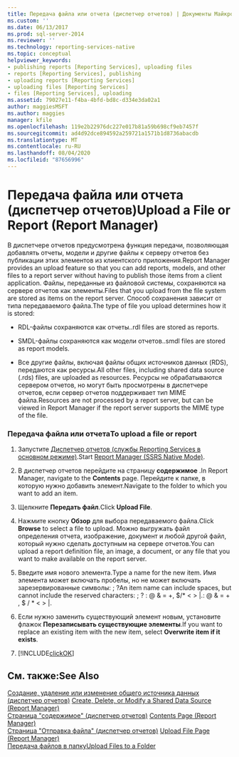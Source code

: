 ```yaml
---
title: Передача файла или отчета (диспетчер отчетов) | Документы Майкрософт
ms.custom: ''
ms.date: 06/13/2017
ms.prod: sql-server-2014
ms.reviewer: ''
ms.technology: reporting-services-native
ms.topic: conceptual
helpviewer_keywords:
- publishing reports [Reporting Services], uploading files
- reports [Reporting Services], publishing
- uploading reports [Reporting Services]
- uploading files [Reporting Services]
- files [Reporting Services], uploading
ms.assetid: 79027e11-f4ba-4bfd-bd8c-d334e3da02a1
author: maggiesMSFT
ms.author: maggies
manager: kfile
ms.openlocfilehash: 119e2b22976dc227e017b81a59b698cf9eb7457f
ms.sourcegitcommit: ad4d92dce894592a259721a1571b1d8736abacdb
ms.translationtype: MT
ms.contentlocale: ru-RU
ms.lasthandoff: 08/04/2020
ms.locfileid: "87656996"
---
```

# <a name="upload-a-file-or-report-report-manager"></a><span data-ttu-id="61fdc-102">Передача файла или отчета (диспетчер отчетов)</span><span class="sxs-lookup"><span data-stu-id="61fdc-102">Upload a File or Report (Report Manager)</span></span>
  <span data-ttu-id="61fdc-103">В диспетчере отчетов предусмотрена функция передачи, позволяющая добавлять отчеты, модели и другие файлы к серверу отчетов без публикации этих элементов из клиентского приложения.</span><span class="sxs-lookup"><span data-stu-id="61fdc-103">Report Manager provides an upload feature so that you can add reports, models, and other files to a report server without having to publish those items from a client application.</span></span> <span data-ttu-id="61fdc-104">Файлы, переданные из файловой системы, сохраняются на сервере отчетов как элементы.</span><span class="sxs-lookup"><span data-stu-id="61fdc-104">Files that you upload from the file system are stored as items on the report server.</span></span> <span data-ttu-id="61fdc-105">Способ сохранения зависит от типа передаваемого файла.</span><span class="sxs-lookup"><span data-stu-id="61fdc-105">The type of file you upload determines how it is stored:</span></span>  
  
-   <span data-ttu-id="61fdc-106">RDL-файлы сохраняются как отчеты.</span><span class="sxs-lookup"><span data-stu-id="61fdc-106">.rdl files are stored as reports.</span></span>  
  
-   <span data-ttu-id="61fdc-107">SMDL-файлы сохраняются как модели отчетов.</span><span class="sxs-lookup"><span data-stu-id="61fdc-107">.smdl files are stored as report models.</span></span>  
  
-   <span data-ttu-id="61fdc-108">Все другие файлы, включая файлы общих источников данных (RDS), передаются как ресурсы.</span><span class="sxs-lookup"><span data-stu-id="61fdc-108">All other files, including shared data source (.rds) files, are uploaded as resources.</span></span> <span data-ttu-id="61fdc-109">Ресурсы не обрабатываются сервером отчетов, но могут быть просмотрены в диспетчере отчетов, если сервер отчетов поддерживает тип MIME файла.</span><span class="sxs-lookup"><span data-stu-id="61fdc-109">Resources are not processed by a report server, but can be viewed in Report Manager if the report server supports the MIME type of the file.</span></span>  
  
### <a name="to-upload-a-file-or-report"></a><span data-ttu-id="61fdc-110">Передача файла или отчета</span><span class="sxs-lookup"><span data-stu-id="61fdc-110">To upload a file or report</span></span>  
  
1.  <span data-ttu-id="61fdc-111">Запустите [Диспетчер отчетов (службы Reporting Services в основном режиме)](../report-manager-ssrs-native-mode.md).</span><span class="sxs-lookup"><span data-stu-id="61fdc-111">Start [Report Manager  &#40;SSRS Native Mode&#41;](../report-manager-ssrs-native-mode.md).</span></span>  
  
2.  <span data-ttu-id="61fdc-112">В диспетчер отчетов перейдите на страницу **содержимое** .</span><span class="sxs-lookup"><span data-stu-id="61fdc-112">In Report Manager, navigate to the **Contents** page.</span></span> <span data-ttu-id="61fdc-113">Перейдите к папке, в которую нужно добавить элемент.</span><span class="sxs-lookup"><span data-stu-id="61fdc-113">Navigate to the folder to which you want to add an item.</span></span>  
  
3.  <span data-ttu-id="61fdc-114">Щелкните **Передать файл**.</span><span class="sxs-lookup"><span data-stu-id="61fdc-114">Click **Upload File**.</span></span>  
  
4.  <span data-ttu-id="61fdc-115">Нажмите кнопку **Обзор** для выбора передаваемого файла.</span><span class="sxs-lookup"><span data-stu-id="61fdc-115">Click **Browse** to select a file to upload.</span></span> <span data-ttu-id="61fdc-116">Можно выгружать файл определения отчета, изображение, документ и любой другой файл, который нужно сделать доступным на сервере отчетов.</span><span class="sxs-lookup"><span data-stu-id="61fdc-116">You can upload a report definition file, an image, a document, or any file that you want to make available on the report server.</span></span>  
  
5.  <span data-ttu-id="61fdc-117">Введите имя нового элемента.</span><span class="sxs-lookup"><span data-stu-id="61fdc-117">Type a name for the new item.</span></span> <span data-ttu-id="61fdc-118">Имя элемента может включать пробелы, но не может включать зарезервированные символы: ; ?</span><span class="sxs-lookup"><span data-stu-id="61fdc-118">An item name can include spaces, but cannot include the reserved characters: ; ?</span></span> <span data-ttu-id="61fdc-119">: \@ & = +, $/\* \< > |.</span><span class="sxs-lookup"><span data-stu-id="61fdc-119">: \@ & = + , $ / \* \< > |.</span></span>  
  
6.  <span data-ttu-id="61fdc-120">Если нужно заменить существующий элемент новым, установите флажок **Перезаписывать существующие элементы**.</span><span class="sxs-lookup"><span data-stu-id="61fdc-120">If you want to replace an existing item with the new item, select **Overwrite item if it exists**.</span></span>  
  
7.  [!INCLUDE[clickOK](../../includes/clickok-md.md)]  
  
## <a name="see-also"></a><span data-ttu-id="61fdc-121">См. также:</span><span class="sxs-lookup"><span data-stu-id="61fdc-121">See Also</span></span>  
 <span data-ttu-id="61fdc-122">[Создание, удаление или изменение общего источника данных &#40;диспетчер отчетов&#41;](../create-delete-or-modify-a-shared-data-source-report-manager.md) </span><span class="sxs-lookup"><span data-stu-id="61fdc-122">[Create, Delete, or Modify a Shared Data Source &#40;Report Manager&#41;](../create-delete-or-modify-a-shared-data-source-report-manager.md) </span></span>  
 <span data-ttu-id="61fdc-123">[Страница "содержимое" &#40;диспетчер отчетов&#41;](../contents-page-report-manager.md) </span><span class="sxs-lookup"><span data-stu-id="61fdc-123">[Contents Page &#40;Report Manager&#41;](../contents-page-report-manager.md) </span></span>  
 <span data-ttu-id="61fdc-124">[Страница "Отправка файла" &#40;диспетчер отчетов&#41;](../upload-file-page-report-manager.md) </span><span class="sxs-lookup"><span data-stu-id="61fdc-124">[Upload File Page &#40;Report Manager&#41;](../upload-file-page-report-manager.md) </span></span>  
 [<span data-ttu-id="61fdc-125">Передача файлов в папку</span><span class="sxs-lookup"><span data-stu-id="61fdc-125">Upload Files to a Folder</span></span>](../report-server/upload-files-to-a-folder.md)  
  
  
